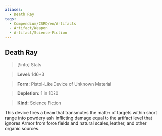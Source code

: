 ```yaml
---
aliases:
  - Death Ray
tags:
  - Compendium/CSRD/en/Artifacts
  - Artifact/Weapon
  - Artifact/Science-Fiction
---
```

  
    
## Death Ray    
>[!info] Stats    
> **Level:** 1d6+3    
> **Form:** Pistol-Like Device of Unknown Material    
> **Depletion:** 1 in 1D20    
> **Kind:** Science Fiction  
    
This device fires a beam that transmutes the matter of targets within short range into powdery ash, inflicting damage equal to the artifact level that ignores Armor from force fields and natural scales, leather, and other organic sources.